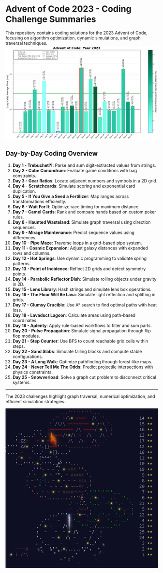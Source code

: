# Advent of Code 2023 - Coding Challenge Summaries

This repository contains coding solutions for the 2023 Advent of Code, focusing on algorithm optimization, dynamic simulations, and graph traversal techniques.
![2023 Run Time](2023_Log_plot.png)

## Day-by-Day Coding Overview

1. **Day 1 - Trebuchet?!**: Parse and sum digit-extracted values from strings.
2. **Day 2 - Cube Conundrum**: Evaluate game conditions with bag constraints.
3. **Day 3 - Gear Ratios**: Locate adjacent numbers and symbols in a 2D grid.
4. **Day 4 - Scratchcards**: Simulate scoring and exponential card duplication.
5. **Day 5 - If You Give a Seed a Fertilizer**: Map ranges across transformations efficiently.
6. **Day 6 - Wait For It**: Optimize race timing for maximum distance.
7. **Day 7 - Camel Cards**: Rank and compare hands based on custom poker rules.
8. **Day 8 - Haunted Wasteland**: Simulate graph traversal using direction sequences.
9. **Day 9 - Mirage Maintenance**: Predict sequence values using differences.
10. **Day 10 - Pipe Maze**: Traverse loops in a grid-based pipe system.
11. **Day 11 - Cosmic Expansion**: Adjust galaxy distances with expanded rows and columns.
12. **Day 12 - Hot Springs**: Use dynamic programming to validate spring patterns.
13. **Day 13 - Point of Incidence**: Reflect 2D grids and detect symmetry points.
14. **Day 14 - Parabolic Reflector Dish**: Simulate rolling objects under gravity in 2D.
15. **Day 15 - Lens Library**: Hash strings and simulate lens box operations.
16. **Day 16 - The Floor Will Be Lava**: Simulate light reflection and splitting in grids.
17. **Day 17 - Clumsy Crucible**: Use A* search to find optimal paths with heat loss.
18. **Day 18 - Lavaduct Lagoon**: Calculate areas using path-based coordinates.
19. **Day 19 - Aplenty**: Apply rule-based workflows to filter and sum parts.
20. **Day 20 - Pulse Propagation**: Simulate signal propagation through flip-flop modules.
21. **Day 21 - Step Counter**: Use BFS to count reachable grid cells within steps.
22. **Day 22 - Sand Slabs**: Simulate falling blocks and compute stable configurations.
23. **Day 23 - A Long Walk**: Optimize pathfinding through forest-like maps.
24. **Day 24 - Never Tell Me The Odds**: Predict projectile intersections with physics constraints.
25. **Day 25 - Snowverload**: Solve a graph cut problem to disconnect critical systems.

---

The 2023 challenges highlight graph traversal, numerical optimization, and efficient simulation strategies.

![2023 Advent](2023_Advent_Calendar.png)